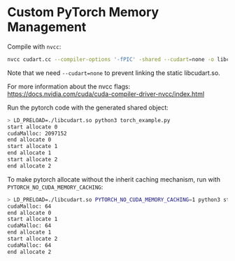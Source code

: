 # Custom PyTorch Memory Management

Compile with `nvcc`:

```bash
nvcc cudart.cc --compiler-options '-fPIC' -shared --cudart=none -o libcudart.so
```

Note that we need `--cudart=none` to prevent linking the static libcudart.so.

For more information about the nvcc flags: https://docs.nvidia.com/cuda/cuda-compiler-driver-nvcc/index.html

Run the pytorch code with the generated shared object:

```bash
> LD_PRELOAD=./libcudart.so python3 torch_example.py
start allocate 0
cudaMalloc: 2097152
end allocate 0
start allocate 1
end allocate 1
start allocate 2
end allocate 2
```

To make pytorch allocate without the inherit caching mechanism, run with `PYTORCH_NO_CUDA_MEMORY_CACHING`:

```bash
> LD_PRELOAD=./libcudart.so PYTORCH_NO_CUDA_MEMORY_CACHING=1 python3 start start allocate 0
cudaMalloc: 64
end allocate 0
start allocate 1
cudaMalloc: 64
end allocate 1
start allocate 2
cudaMalloc: 64
end allocate 2
```

